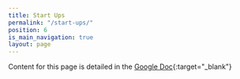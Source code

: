 ```yaml
---
title: Start Ups
permalink: "/start-ups/"
position: 6
is_main_navigation: true
layout: page
---
```


Content for this page is detailed in the
[Google Doc](https://drive.google.com/open?id=1QgpdX_6fONlRttYt4qCld9u-v3dyMH9migaT9cjCjEM){:target="_blank"}
